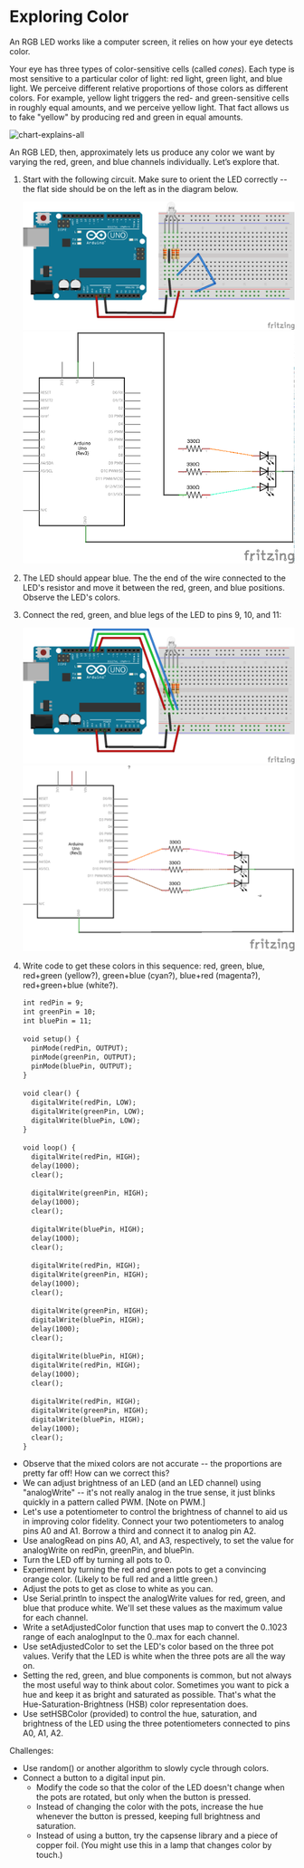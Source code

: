 # Exploring Color

An RGB LED works like a computer screen, it relies on how your eye detects color.

Your eye has three types of color-sensitive cells (called *cones*). Each type is most sensitive to a particular color of light: red light, green light, and blue light. We perceive different relative proportions of those colors as different colors. For example, yellow light triggers the red- and green-sensitive cells in roughly equal amounts, and we perceive yellow light. That fact allows us to fake "yellow" by producing red and green in equal amounts.

![chart-explains-all](color-chart.png)

An RGB LED, then, approximately lets us produce any color we want by varying the red, green, and blue channels individually. Let’s explore that.

1.  Start with the following circuit. Make sure to orient the LED correctly -- the flat side should be on the left as in the diagram below.

    ![just-the-led dim=300h](img/just-the-led-please.png)    ![just-the-led-schematic dim=300h](img/just-the-led-please-schematic.png)

2.  The LED should appear blue. The the end of the wire connected to the LED's resistor and move it between the red, green, and blue positions. Observe the LED's colors.

3.  Connect the red, green, and blue legs of the LED to pins 9, 10, and 11:

    ![legs-connected-to-pins dim=300h](img/legs-connected-to-pins.png) ![legs-connected-to-pins dim=300h](img/legs-connected-to-pins-schematic.png)

4.  Write code to get these colors in this sequence: red, green, blue, red+green (yellow?), green+blue (cyan?), blue+red (magenta?), red+green+blue (white?).

        int redPin = 9;
        int greenPin = 10;
        int bluePin = 11;

        void setup() {
          pinMode(redPin, OUTPUT);
          pinMode(greenPin, OUTPUT);
          pinMode(bluePin, OUTPUT);
        }

        void clear() {
          digitalWrite(redPin, LOW);
          digitalWrite(greenPin, LOW);
          digitalWrite(bluePin, LOW);
        }

        void loop() {
          digitalWrite(redPin, HIGH);
          delay(1000);
          clear();

          digitalWrite(greenPin, HIGH);
          delay(1000);
          clear();

          digitalWrite(bluePin, HIGH);
          delay(1000);
          clear();
    
          digitalWrite(redPin, HIGH);
          digitalWrite(greenPin, HIGH);
          delay(1000);
          clear();
    
          digitalWrite(greenPin, HIGH);
          digitalWrite(bluePin, HIGH);
          delay(1000);
          clear();
    
          digitalWrite(bluePin, HIGH);
          digitalWrite(redPin, HIGH);
          delay(1000);
          clear();
    
          digitalWrite(redPin, HIGH);
          digitalWrite(greenPin, HIGH);
          digitalWrite(bluePin, HIGH);
          delay(1000);
          clear();
        }

* Observe that the mixed colors are not accurate -- the proportions are pretty far off! How can we correct this?
* We can adjust brightness of an LED (and an LED channel) using "analogWrite" -- it's not really analog in the true sense, it just blinks quickly in a pattern called PWM. [Note on PWM.]
* Let's use a potentiometer to control the brightness of channel to aid us in improving color fidelity. Connect your two potentiometers to analog pins A0 and A1. Borrow a third and connect it to analog pin A2.
* Use analogRead on pins A0, A1, and A3, respectively, to set the value for analogWrite on redPin, greenPin, and bluePin.
* Turn the LED off by turning all pots to 0.
* Experiment by turning the red and green pots to get a convincing orange color. (Likely to be full red and a little green.)
* Adjust the pots to get as close to white as you can.
* Use Serial.println to inspect the analogWrite values for red, green, and blue that produce white. We'll set these values as the maximum value for each channel.
* Write a setAdjustedColor function that uses map to convert the 0..1023 range of each analogInput to the 0..max for each channel.
* Use setAdjustedColor to set the LED's color based on the three pot values. Verify that the LED is white when the three pots are all the way on.
* Setting the red, green, and blue components is common, but not always the most useful way to think about color. Sometimes you want to pick a hue and keep it as bright and saturated as possible. That's what the Hue-Saturation-Brightness (HSB) color representation does.
* Use setHSBColor (provided) to control the hue, saturation, and brightness of the LED using the three potentiometers connected to pins A0, A1, A2.

Challenges:
* Use random() or another algorithm to slowly cycle through colors.
* Connect a button to a digital input pin. 
  * Modify the code so that the color of the LED doesn't change when the pots are rotated, but only when the button is pressed.
  * Instead of changing the color with the pots, increase the hue whenever the button is pressed, keeping full brightness and saturation. 
  * Instead of using a button, try the capsense library and a piece of copper foil. (You might use this in a lamp that changes color by touch.)
